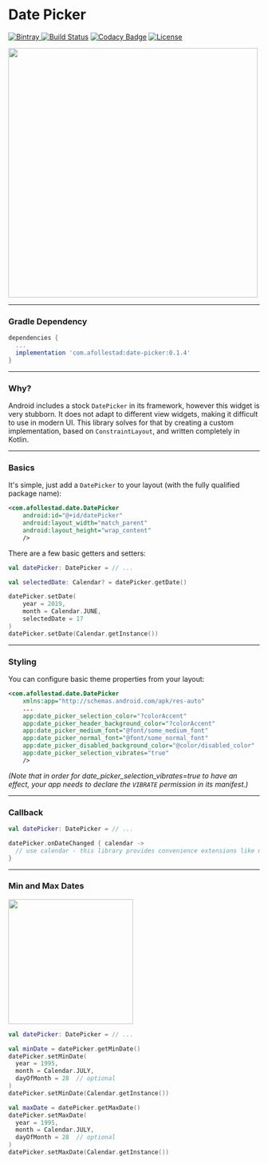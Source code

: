 # Date Picker

[ ![Bintray](https://api.bintray.com/packages/drummer-aidan/maven/date-picker/images/download.svg) ](https://bintray.com/drummer-aidan/maven/date-picker/_latestVersion)
[![Build Status](https://travis-ci.org/afollestad/date-picker.svg)](https://travis-ci.org/afollestad/date-picker)
[![Codacy Badge](https://api.codacy.com/project/badge/Grade/6d7ae4fee74247aa9f9a45946c9e2289)](https://www.codacy.com/app/drummeraidan_50/date-picker?utm_source=github.com&amp;utm_medium=referral&amp;utm_content=afollestad/date-picker&amp;utm_campaign=Badge_Grade)
[![License](https://img.shields.io/badge/License-Apache%202.0-blue.svg)](https://opensource.org/licenses/Apache-2.0)

<img src="https://raw.githubusercontent.com/afollestad/date-picker/master/art/showcase2.jpg" width="500" />

---

### Gradle Dependency

```gradle
dependencies {
  ...
  implementation 'com.afollestad:date-picker:0.1.4'
}
```

---

### Why?

Android includes a stock `DatePicker` in its framework, however this widget is very stubborn. It 
does not adapt to different view widgets, making it difficult to use in modern UI. This library 
solves for that by creating a custom implementation, based on `ConstraintLayout`, and written 
completely in Kotlin.

---

### Basics

It's simple, just add a `DatePicker` to your layout (with the fully qualified package name):

```xml
<com.afollestad.date.DatePicker
    android:id="@+id/datePicker"
    android:layout_width="match_parent"
    android:layout_height="wrap_content"
    />
```

There are a few basic getters and setters:

```kotlin
val datePicker: DatePicker = // ...

val selectedDate: Calendar? = datePicker.getDate()

datePicker.setDate(
    year = 2019,
    month = Calendar.JUNE,
    selectedDate = 17
)
datePicker.setDate(Calendar.getInstance())
```

---

### Styling

You can configure basic theme properties from your layout:

```xml
<com.afollestad.date.DatePicker
    xmlns:app="http://schemas.android.com/apk/res-auto"
    ...
    app:date_picker_selection_color="?colorAccent"
    app:date_picker_header_background_color="?colorAccent"
    app:date_picker_medium_font="@font/some_medium_font"
    app:date_picker_normal_font="@font/some_normal_font"
    app:date_picker_disabled_background_color="@color/disabled_color"
    app:date_picker_selection_vibrates="true"
    />
```

*(Note that in order for date_picker_selection_vibrates=true to have an effect, your app needs to 
declare the `VIBRATE` permission in its manifest.)*

---

### Callback

```kotlin
val datePicker: DatePicker = // ...

datePicker.onDateChanged { calendar ->
  // use calendar - this library provides convenience extensions like month, year, and dayOfMonth too.
}
```

---

### Min and Max Dates

<img src="https://raw.githubusercontent.com/afollestad/date-picker/master/art/min_max_date.jpg" width="250" />

```kotlin
val datePicker: DatePicker = // ...

val minDate = datePicker.getMinDate()
datePicker.setMinDate(
  year = 1995,
  month = Calendar.JULY,
  dayOfMonth = 28  // optional
)
datePicker.setMinDate(Calendar.getInstance())

val maxDate = datePicker.getMaxDate()
datePicker.setMaxDate(
  year = 1995,
  month = Calendar.JULY,
  dayOfMonth = 28  // optional
)
datePicker.setMaxDate(Calendar.getInstance())
```